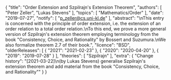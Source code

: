 {
    "title": "Order Extension and Szpilrajn's Extension Theorem",
    "authors": [
        "Peter Zeller",
        "Lukas Stevens"
    ],
    "topics": [
        "Mathematics/Order"
    ],
    "date": "2019-07-27",
    "notify": [
        "p_zeller@cs.uni-kl.de"
    ],
    "abstract": "\nThis entry is concerned with the principle of order extension, i.e. the extension of an order relation to a total order relation.\nTo this end, we prove a more general version of Szpilrajn's extension theorem employing terminology from the book \"Consistency, Choice, and Rationality\" by Bossert and Suzumura.\nWe also formalize theorem 2.7 of their book.",
    "licence": "BSD",
    "olderReleases": [
        {
            "2021": "2021-02-23"
        },
        {
            "2020": "2020-04-20"
        },
        {
            "2019": "2019-07-28"
        }
    ],
    "theories": [
        "Szpilrajn"
    ],
    "extra": {
        "Change history": "[2021-03-22]\n(by Lukas Stevens) generalise Szpilrajn's extension theorem and add material from the book \"Consistency, Choice, and Rationality\""
    }
}
